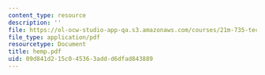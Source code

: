 ```yaml
---
content_type: resource
description: ''
file: https://ol-ocw-studio-app-qa.s3.amazonaws.com/courses/21m-735-technical-design-scenery-mechanisms-and-special-effects-spring-2004/09d841d215c045363addd6dfad843889_hemp.pdf
file_type: application/pdf
resourcetype: Document
title: hemp.pdf
uid: 09d841d2-15c0-4536-3add-d6dfad843889
---
```

